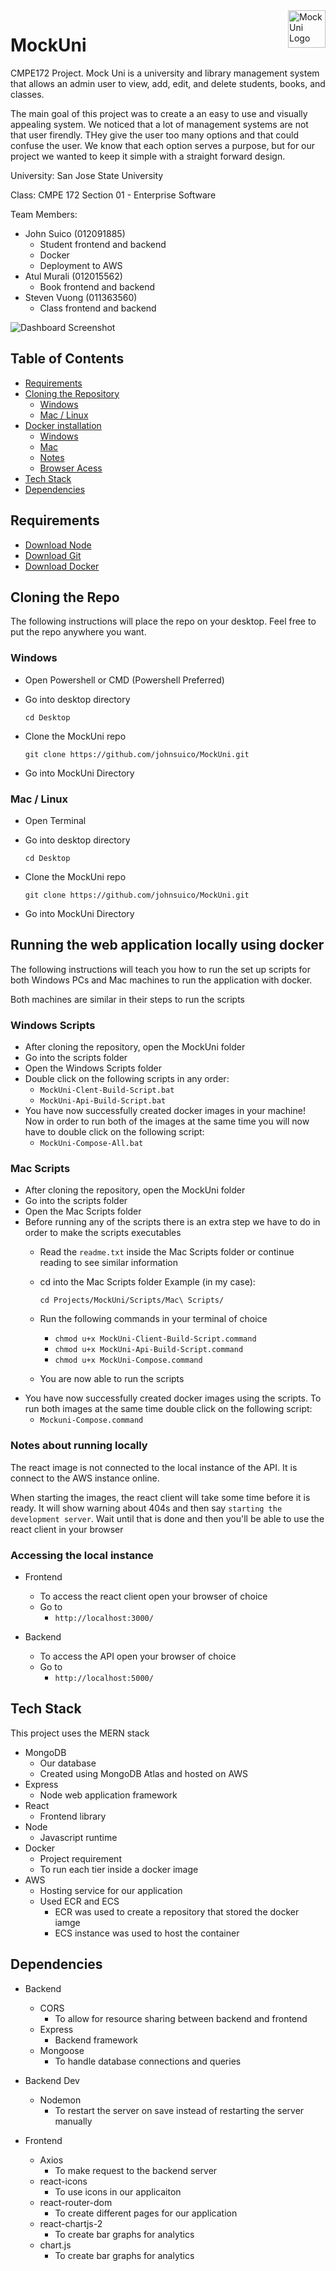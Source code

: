 <img src="Demo/Mock-Uni-Logo.png" alt="MockUni Logo" title="MockUni" align="right" height="60">

# MockUni
CMPE172 Project. Mock Uni is a university and library management system that allows an admin user to view, add, edit, and delete students, books, and classes.

The main goal of this project was to create a an easy to use and visually appealing system. We noticed that a lot of management systems are not that user firendly. THey give the user too many options and that could confuse the user. We know that each option serves a purpose, but for our project we wanted to keep it simple with a straight forward design.

University: San Jose State University

Class: CMPE 172 Section 01 - Enterprise Software

Team Members:
  - John Suico (012091885)
    - Student frontend and backend
    - Docker
    - Deployment to AWS
  - Atul Murali (012015562)
    - Book frontend and backend
  - Steven Vuong (011363560)
    - Class frontend and backend


![Dashboard Screenshot](Demo/dash-inprogress.PNG)

## Table of Contents
- [Requirements](#requirements)
- [Cloning the Repository](#cloning-the-repo)
  - [Windows](#windows)
  - [Mac / Linux](#mac/linux)
- [Docker installation](#running-the-web-application-locally-using-docker)
  - [Windows](#windows-scripts)
  - [Mac](#mac-scripts)
  - [Notes](#notes-about-running-locally)
  - [Browser Acess](#accessing-the-local-instance)
- [Tech Stack](#tech-stack)
- [Dependencies](#dependencies)

## Requirements
- [Download Node](https://nodejs.org/en/download/)
- [Download Git](https://git-scm.com/downloads)
- [Download Docker](https://www.docker.com/products/docker-desktop)

## Cloning the Repo
The following instructions will place the repo on your desktop. Feel free to put the repo anywhere you want.

### Windows ###
- Open Powershell or CMD (Powershell Preferred)
- Go into desktop directory 

  ``` cd Desktop  ```
- Clone the MockUni repo

  ``` git clone https://github.com/johnsuico/MockUni.git ```
- Go into MockUni Directory

### Mac / Linux ###
- Open Terminal
- Go into desktop directory

  ``` cd Desktop  ```
- Clone the MockUni repo

  ``` git clone https://github.com/johnsuico/MockUni.git ```
- Go into MockUni Directory

## Running the web application locally using docker
The following instructions will teach you how to run the set up scripts for both Windows PCs and Mac machines to run the application with docker.

Both machines are similar in their steps to run the scripts

### Windows Scripts ###
- After cloning the repository, open the MockUni folder
- Go into the scripts folder
- Open the Windows Scripts folder
- Double click on the following scripts in any order:
  - `MockUni-Clent-Build-Script.bat`
  - `MockUni-Api-Build-Script.bat`
- You have now successfully created docker images in your machine! Now in order to run both of the images at the same time you will now have to double click on the following script:
  - `MockUni-Compose-All.bat`

### Mac Scripts ###
- After cloning the repository, open the MockUni folder
- Go into the scripts folder
- Open the Mac Scripts folder
- Before running any of the scripts there is an extra step we have to do in order to make the scripts executables
  - Read the `readme.txt` inside the Mac Scripts folder or continue reading to see similar information
  - cd into the Mac Scripts folder
    Example (in my case):

    `cd Projects/MockUni/Scripts/Mac\ Scripts/`

  - Run the following commands in your terminal of choice
    - `chmod u+x MockUni-Client-Build-Script.command`
    - `chmod u+x MockUni-Api-Build-Script.command`
    - `chmod u+x MockUni-Compose.command`
  - You are now able to run the scripts
- You have now successfully created docker images using the scripts. To run both images at the same time double click on the following script:
  - `Mockuni-Compose.command`

### Notes about running locally
The react image is not connected to the local instance of the API. It is connect to the AWS instance online.

When starting the images, the react client will take some time before it is ready. It will show warning about 404s and then say `starting the development server`. Wait until that is done and then you'll be able to use the react client in your browser

### Accessing the local instance
- Frontend
  - To access the react client open your browser of choice
  - Go to
    - `http://localhost:3000/`

- Backend
  - To access the API open your browser of choice
  - Go to
    - `http://localhost:5000/`

## Tech Stack
This project uses the MERN stack

- MongoDB
  - Our database
  - Created using MongoDB Atlas and hosted on AWS
- Express
  - Node web application framework
- React
  - Frontend library
- Node
  - Javascript runtime
- Docker
  - Project requirement
  - To run each tier inside a docker image
- AWS
  - Hosting service for our application
  - Used ECR and ECS
    - ECR was used to create a repository that stored the docker iamge
    - ECS instance was used to host the container

## Dependencies

- Backend
  - CORS
    - To allow for resource sharing between backend and frontend
  - Express
    - Backend framework
  - Mongoose
    - To handle database connections and queries

- Backend Dev
  - Nodemon
    - To restart the server on save instead of restarting the server manually

- Frontend
  - Axios
    - To make request to the backend server
  - react-icons
    - To use icons in our applicaiton
  - react-router-dom
    - To create different pages for our application
  - react-chartjs-2
    - To create bar graphs for analytics
  - chart.js
    - To create bar graphs for analytics